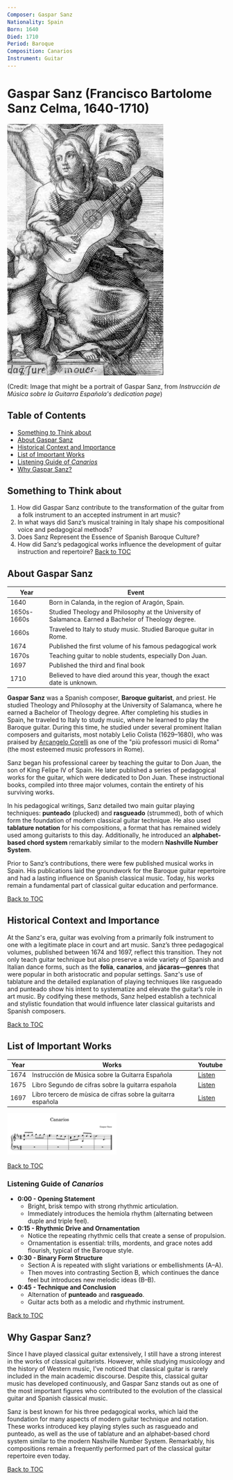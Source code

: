 ```yaml
---
Composer: Gaspar Sanz
Nationality: Spain
Born: 1640
Died: 1710
Period: Baroque
Composition: Canarios
Instrument: Guitar
---
```


# Gaspar Sanz (Francisco Bartolome Sanz Celma, 1640-1710)

![portrait](./gaspar_sanz_portrait.jpg)

(Credit: Image that might be a portrait of Gaspar Sanz, from *Instrucción de Música sobre la Guitarra Española's dedication page*)

## Table of Contents
- [Something to Think about](#something-to-think-about)
- [About Gaspar Sanz](#about-gaspar-sanz)
- [Historical Context and Importance](#historical-context-and-importance)
- [List of Important Works](#list-of-important-works)
- [Listening Guide of *Canarios*](#listening-guide-of-canarios)
- [Why Gaspar Sanz?](#why-gaspar-sanz)

## Something to Think about

1. How did Gaspar Sanz contribute to the transformation of the guitar from a folk instrument to an accepted instrument in art music?
2. In what ways did Sanz’s musical training in Italy shape his compositional voice and pedagogical methods?
3. Does Sanz Represent the Essence of Spanish Baroque Culture?
4. How did Sanz’s pedagogical works influence the development of guitar instruction and repertoire?
[Back to TOC](#table-of-contents)

## About Gaspar Sanz


| Year | Event |
| ---- | ----- |
| 1640 | Born in Calanda, in the region of Aragón, Spain. |
| 1650s-1660s | Studied Theology and Philosophy at the University of Salamanca. Earned a Bachelor of Theology degree. | 
| 1660s | Traveled to Italy to study music. Studied Baroque guitar in Rome. |
| 1674 | Published the first volume of his famous pedagogical work |
| 1670s | Teaching guitar to noble students, especially Don Juan. |
| 1697 | Published the third and final book |
| 1710 | Believed to have died around this year, though the exact date is unknown. |

**Gaspar Sanz** was a Spanish composer, **Baroque guitarist**, and priest. He studied Theology and Philosophy at the University of Salamanca, where he earned a Bachelor of Theology degree. After completing his studies in Spain, he traveled to Italy to study music, where he learned to play the Baroque guitar. During this time, he studied under several prominent Italian composers and guitarists, most notably Lelio Colista (1629–1680), who was praised by [Arcangelo Corelli](corelli_la_folia.md) as one of the "più professori musici di Roma" (the most esteemed music professors in Rome).

Sanz began his professional career by teaching the guitar to Don Juan, the son of King Felipe IV of Spain. He later published a series of pedagogical works for the guitar, which were dedicated to Don Juan. These instructional books, compiled into three major volumes, contain the entirety of his surviving works.

In his pedagogical writings, Sanz detailed two main guitar playing techniques: **punteado** (plucked) and **rasgueado** (strummed), both of which form the foundation of modern classical guitar technique. He also used **tablature notation** for his compositions, a format that has remained widely used among guitarists to this day. Additionally, he introduced an **alphabet-based chord system** remarkably similar to the modern **Nashville Number System**.

Prior to Sanz’s contributions, there were few published musical works in Spain. His publications laid the groundwork for the Baroque guitar repertoire and had a lasting influence on Spanish classical music. Today, his works remain a fundamental part of classical guitar education and performance.

[Back to TOC](#table-of-contents)

## Historical Context and Importance

At the Sanz's era, guitar was evolving from a primarily folk instrument to one with a legitimate place in court and art music. Sanz’s three pedagogical volumes, published between 1674 and 1697, reflect this transition. They not only teach guitar technique but also preserve a wide variety of Spanish and Italian dance forms, such as the **folía**, **canarios**, and **jácaras—genres** that were popular in both aristocratic and popular settings. Sanz's use of tablature and the detailed explanation of playing techniques like rasgueado and punteado show his intent to systematize and elevate the guitar’s role in art music. By codifying these methods, Sanz helped establish a technical and stylistic foundation that would influence later classical guitarists and Spanish composers.

[Back to TOC](#table-of-contents)
   
## List of Important Works

| Year | Works | Youtube | 
| ---- | ----- | ------- |
| 1674 | Instrucción de Música sobre la Guitarra Española | [Listen](https://youtu.be/MOcsy1Ewj6M?feature=shared) |
| 1675 | Libro Segundo de cifras sobre la guitarra española | [Listen]() |
| 1697 | Libro tercero de mùsica de cifras sobre la guitarra española | [Listen]() |

<img src="./gaspar_sanz_score.png" alt="score" width="50%" height="50%"/>

[Back to TOC](#table-of-contents)

### Listening Guide of ***Canarios***

* **0:00 - Opening Statement**
   - Bright, brisk tempo with strong rhythmic articulation.
   - Immediately introduces the hemiola rhythm (alternating between duple and triple feel).
* **0:15 - Rhythmic Drive and Ornamentation**
   - Notice the repeating rhythmic cells that create a sense of propulsion.
   - Ornamentation is essential: trills, mordents, and grace notes add flourish, typical of the Baroque style.
* **0:30 - Binary Form Structure**
   - Section A is repeated with slight variations or embellishments (A–A).
   - Then moves into contrasting Section B, which continues the dance feel but introduces new melodic ideas (B–B).
* **0:45 - Technique and Conclusion**
   - Alternation of **punteado** and **rasgueado**.
   - Guitar acts both as a melodic and rhythmic instrument.
 
[Back to TOC](#table-of-contents)


## Why Gaspar Sanz?

Since I have played classical guitar extensively, I still have a strong interest in the works of classical guitarists. However, while studying musicology and the history of Western music, I’ve noticed that classical guitar is rarely included in the main academic discourse. Despite this, classical guitar music has developed continuously, and Gaspar Sanz stands out as one of the most important figures who contributed to the evolution of the classical guitar and Spanish classical music.

Sanz is best known for his three pedagogical works, which laid the foundation for many aspects of modern guitar technique and notation. These works introduced key playing styles such as rasgueado and punteado, as well as the use of tablature and an alphabet-based chord system similar to the modern Nashville Number System. Remarkably, his compositions remain a frequently performed part of the classical guitar repertoire even today.

[Back to TOC](#table-of-contents)
